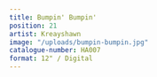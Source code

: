 ```yaml
---
title: Bumpin' Bumpin'
position: 21
artist: Kreayshawn
image: "/uploads/bumpin-bumpin.jpg"
catalogue-number: HA007
format: 12" / Digital
---
```


